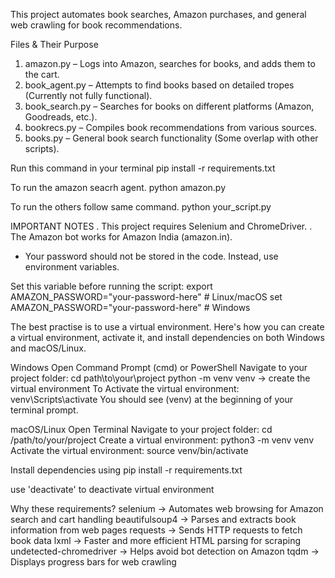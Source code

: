 This project automates book searches, Amazon purchases, and general web crawling for book recommendations.

Files & Their Purpose
1. amazon.py – Logs into Amazon, searches for books, and adds them to the cart.
2. book_agent.py – Attempts to find books based on detailed tropes (Currently not fully functional).
3. book_search.py – Searches for books on different platforms (Amazon, Goodreads, etc.).
4. bookrecs.py – Compiles book recommendations from various sources.
5. books.py – General book search functionality (Some overlap with other scripts).

Run this command in your terminal
pip install -r requirements.txt

To run the amazon seacrh agent.
python amazon.py

To run the others follow same command.
python your_script.py

IMPORTANT NOTES
. This project requires Selenium and ChromeDriver.
. The Amazon bot works for Amazon India (amazon.in).

* Your password should not be stored in the code. Instead, use environment variables.

Set this variable before running the script:
export AMAZON_PASSWORD="your-password-here"  # Linux/macOS
set AMAZON_PASSWORD="your-password-here"  # Windows

The best practise is to use a virtual environment.
Here's how you can create a virtual environment, activate it, and install dependencies on both Windows and macOS/Linux.

Windows 
Open Command Prompt (cmd) or PowerShell
Navigate to your project folder:
cd path\to\your\project
python -m venv venv -> create the virtual environment
To Activate the virtual environment:
venv\Scripts\activate
You should see (venv) at the beginning of your terminal prompt.


macOS/Linux 
Open Terminal
Navigate to your project folder:
cd /path/to/your/project
Create a virtual environment:
python3 -m venv venv
Activate the virtual environment:
source venv/bin/activate

Install dependencies using 
pip install -r requirements.txt

use 'deactivate' to deactivate virtual environment

Why these requirements?
selenium ->	Automates web browsing for Amazon search and cart handling
beautifulsoup4 ->	Parses and extracts book information from web pages
requests ->	Sends HTTP requests to fetch book data
lxml ->	Faster and more efficient HTML parsing for scraping
undetected-chromedriver	-> Helps avoid bot detection on Amazon
tqdm ->	Displays progress bars for web crawling

